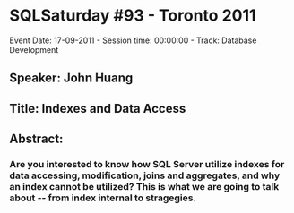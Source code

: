 # SQLSaturday #93 - Toronto 2011
Event Date: 17-09-2011 - Session time: 00:00:00 - Track: Database Development
## Speaker: John Huang
## Title: Indexes and Data Access
## Abstract:
### Are you interested to know how SQL Server utilize indexes for data accessing, modification, joins and aggregates, and why an index cannot be utilized? This is what we are going to talk about -- from index internal to stragegies.

